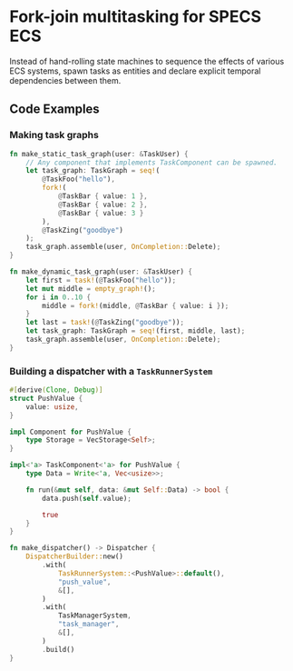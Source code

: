 # Fork-join multitasking for SPECS ECS

Instead of hand-rolling state machines to sequence the effects of various ECS systems, spawn
tasks as entities and declare explicit temporal dependencies between them.

## Code Examples

### Making task graphs

```rust
fn make_static_task_graph(user: &TaskUser) {
    // Any component that implements TaskComponent can be spawned.
    let task_graph: TaskGraph = seq!(
        @TaskFoo("hello"),
        fork!(
            @TaskBar { value: 1 },
            @TaskBar { value: 2 },
            @TaskBar { value: 3 }
        ),
        @TaskZing("goodbye")
    );
    task_graph.assemble(user, OnCompletion::Delete);
}

fn make_dynamic_task_graph(user: &TaskUser) {
    let first = task!(@TaskFoo("hello"));
    let mut middle = empty_graph!();
    for i in 0..10 {
        middle = fork!(middle, @TaskBar { value: i });
    }
    let last = task!(@TaskZing("goodbye"));
    let task_graph: TaskGraph = seq!(first, middle, last);
    task_graph.assemble(user, OnCompletion::Delete);
}
```

### Building a dispatcher with a `TaskRunnerSystem`

```rust
#[derive(Clone, Debug)]
struct PushValue {
    value: usize,
}

impl Component for PushValue {
    type Storage = VecStorage<Self>;
}

impl<'a> TaskComponent<'a> for PushValue {
    type Data = Write<'a, Vec<usize>>;

    fn run(&mut self, data: &mut Self::Data) -> bool {
        data.push(self.value);

        true
    }
}

fn make_dispatcher() -> Dispatcher {
    DispatcherBuilder::new()
        .with(
            TaskRunnerSystem::<PushValue>::default(),
            "push_value",
            &[],
        )
        .with(
            TaskManagerSystem,
            "task_manager",
            &[],
        )
        .build()
}
```
